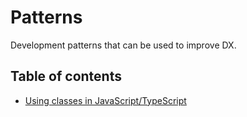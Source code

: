 # Patterns

Development patterns that can be used to improve DX.

## Table of contents

- [Using classes in JavaScript/TypeScript](using-classes-in-js-ts/)
